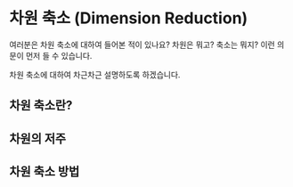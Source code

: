 # 차원 축소 (Dimension Reduction)

여러분은 차원 축소에 대하여 들어본 적이 있나요?
차원은 뭐고? 축소는 뭐지?
이런 의문이 먼저 들 수 있습니다.

차원 축소에 대하여 차근차근 설명하도록 하겠습니다.

## 차원 축소란?

## 차원의 저주

## 차원 축소 방법